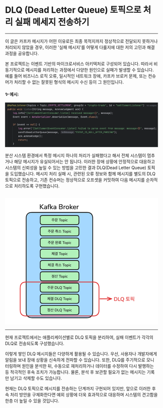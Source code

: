 # DLQ (Dead Letter Queue) 토픽으로 처리 실패 메세지 전송하기

---

이 글은 카프카 메시지가 어떤 이유로든 최종 목적지까지 정상적으로 전달되지 못하거나 처리되지 않았을 경우, 
이러한 '실패 메시지'를 어떻게 다룰지에 대한 저의 고민과 해결 과정을 공유합니다. <br>

본 프로젝트는 이벤트 기반의 마이크로서비스 아키텍처로 구성되어 있습니다. 따라서 비동기적으로 메시지를 처리하는 
과정에서 다양한 원인으로 실패가 발생할 수 있습니다. 예를 들어 비즈니스 로직 오류, 일시적인 네트워크 장애,
카프카 브로커 문제, 또는 컨슈머가 처리할 수 없는 잘못된 형식의 메시지 수신 등이 그 원인입니다. <br>

#### ✨ 예시:
![img_6.png](img_6.png)

분산 시스템 환경에서 특정 메시지 하나의 처리가 실패했다고 해서 전체 시스템이 멈추거나 해당 메시지가 
유실되어서는 안 됩니다. 이러한 장애 상황에 안정적으로 대응하고 시스템의 신뢰성을 높일 수 있는 방법을 고민한 
결과 DLQ(Dead Letter Queue) 토픽을 도입했습니다. 메시지 처리 실패 시, 관련된 오류 정보와 함께 메시지를
별도의 DLQ 토픽으로 전송하고, 기존 컨슈머는 정상적으로 오프셋을 커밋하여 다음 메시지를 순차적으로 처리하도록
구현했습니다.
<br></br>

![img_4.png](img_4.png)

--- 

현재 프로젝트에서는 애플리케이션별로 DLQ 토픽을 분리하여, 실패 이벤트가 각각의 DLQ로 전송되도록 구성했습니다. <br>

이렇게 쌓인 DLQ 메시지들은 다양하게 활용될 수 있습니다. 우선, 사용자나 개발자에게 알림을 보내 장애 상황을 
신속하게 전파할 수 있습니다. 또한, DLQ를 주기적으로 모니터링하며 원인을 분석한 뒤, 수동으로 재처리하거나
데이터를 수정하여 다시 발행하는 등 적극적인 후속 조치가 가능합니다. 물론, 분석 후 보관할 필요가 없는 메시지는 
기록만 남기고 삭제할 수도 있습니다. <br>

현재는 DLQ 토픽으로 메시지를 전송하는 단계까지 구현되어 있지만, 앞으로 이러한 후속 처리 방안을 구체화한다면 
예외 상황에 더욱 효과적으로 대응하며 시스템의 견고함을 한층 더 높일 수 있을 것입니다.




